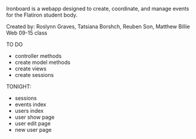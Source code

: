 Ironboard is a webapp designed to create, coordinate, and manage events for the Flatiron student body. 

Created by: Roslynn Graves, Tatsiana Borshch, Reuben Son, Matthew Billie
Web 09-15 class

TO DO

- controller methods
- create model methods
- create views
- create sessions

TONIGHT:

- sessions
- events index 
- users index
- user show page
- user edit page
- new user page